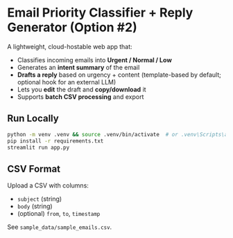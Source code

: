 # Email Priority Classifier + Reply Generator (Option #2)

A lightweight, cloud-hostable web app that:
- Classifies incoming emails into **Urgent / Normal / Low**
- Generates an **intent summary** of the email
- **Drafts a reply** based on urgency + content (template-based by default; optional hook for an external LLM)
- Lets you **edit** the draft and **copy/download** it
- Supports **batch CSV processing** and export


## Run Locally
```bash
python -m venv .venv && source .venv/bin/activate  # or .venv\Scripts\activate on Windows
pip install -r requirements.txt
streamlit run app.py
```

## CSV Format
Upload a CSV with columns:
- `subject` (string)
- `body` (string)
- (optional) `from`, `to`, `timestamp`

See `sample_data/sample_emails.csv`.

